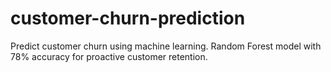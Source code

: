 # customer-churn-prediction
Predict customer churn using machine learning. Random Forest model with 78% accuracy for proactive customer retention.
